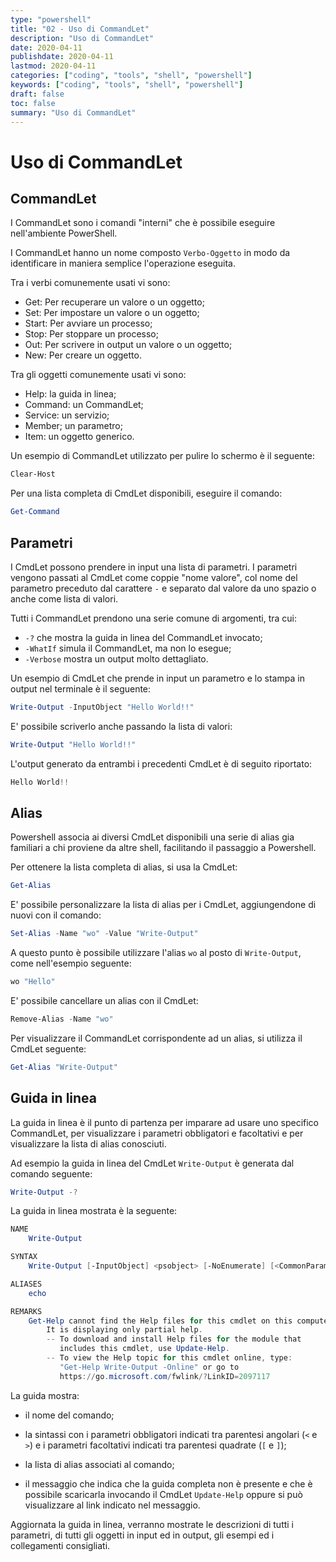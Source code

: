 ```yaml
---
type: "powershell"
title: "02 - Uso di CommandLet"
description: "Uso di CommandLet"
date: 2020-04-11
publishdate: 2020-04-11
lastmod: 2020-04-11
categories: ["coding", "tools", "shell", "powershell"]
keywords: ["coding", "tools", "shell", "powershell"]
draft: false
toc: false
summary: "Uso di CommandLet"
---
```


# Uso di CommandLet

## CommandLet

I CommandLet sono i comandi "interni" che è possibile eseguire nell'ambiente PowerShell.

I CommandLet hanno un nome composto ``Verbo-Oggetto`` in modo da identificare in maniera semplice l'operazione eseguita.

Tra i verbi comunemente usati vi sono:

- Get: Per recuperare un valore o un oggetto;
- Set: Per impostare un valore o un oggetto;
- Start: Per avviare un processo;
- Stop: Per stoppare un processo;
- Out: Per scrivere in output un valore o un oggetto;
- New: Per creare un oggetto.

Tra gli oggetti comunemente usati vi sono:

- Help: la guida in linea;
- Command: un CommandLet;
- Service: un servizio;
- Member; un parametro;
- Item: un oggetto generico.

Un esempio di CommandLet utilizzato per pulire lo schermo è il seguente:

```powershell
Clear-Host
```

Per una lista completa di CmdLet disponibili, eseguire il comando:

```powershell
Get-Command
```

## Parametri

I CmdLet possono prendere in input una lista di parametri. I parametri vengono passati al CmdLet come coppie "nome valore", col nome del parametro preceduto dal carattere ``-`` e separato dal valore da uno spazio o anche come lista di valori.

Tutti i CommandLet prendono una serie comune di argomenti, tra cui:

- ``-?`` che mostra la guida in linea del CommandLet invocato; 
- ``-WhatIf`` simula il CommandLet, ma non lo esegue;
- ``-Verbose`` mostra un output molto dettagliato.

Un esempio di CmdLet che prende in input un parametro e lo stampa in output nel terminale è il seguente:

```powershell
Write-Output -InputObject "Hello World!!"
```

E' possibile scriverlo anche passando la lista di valori:

```powershell
Write-Output "Hello World!!"
```

L'output generato da entrambi i precedenti CmdLet è di seguito riportato:

```powershell
Hello World!!
```

## Alias

Powershell associa ai diversi CmdLet disponibili una serie di alias gia familiari a chi proviene da altre shell, facilitando il passaggio a Powershell.

Per ottenere la lista completa di alias, si usa la CmdLet:

```powershell
Get-Alias
```

E' possibile personalizzare la lista di alias per i CmdLet, aggiungendone di nuovi con il comando:

```powershell
Set-Alias -Name "wo" -Value "Write-Output"
```

A questo punto è possibile utilizzare l'alias ``wo`` al posto di ``Write-Output``, come nell'esempio seguente:

```powershell
wo "Hello"
```

E' possibile cancellare un alias con il CmdLet:

```powershell
Remove-Alias -Name "wo"
```

Per visualizzare il CommandLet corrispondente ad un alias, si utilizza il CmdLet seguente:

```powershell
Get-Alias "Write-Output"
```

## Guida in linea

La guida in linea è il punto di partenza per imparare ad usare uno specifico CommandLet, per visualizzare i parametri obbligatori e facoltativi e per visualizzare la lista di alias conosciuti.

Ad esempio la guida in linea del CmdLet ``Write-Output`` è generata dal comando seguente:

```powershell
Write-Output -?
```

La guida in linea mostrata è la seguente:

```powershell
NAME
    Write-Output

SYNTAX
    Write-Output [-InputObject] <psobject> [-NoEnumerate] [<CommonParameters>]

ALIASES
    echo

REMARKS
    Get-Help cannot find the Help files for this cmdlet on this computer. 
        It is displaying only partial help.
        -- To download and install Help files for the module that 
           includes this cmdlet, use Update-Help.
        -- To view the Help topic for this cmdlet online, type: 
           "Get-Help Write-Output -Online" or go to 
           https://go.microsoft.com/fwlink/?LinkID=2097117
```

La guida mostra:

- il nome del comando;

- la sintassi con i parametri obbligatori indicati tra parentesi angolari (``<`` e ``>``) e i parametri facoltativi indicati tra parentesi quadrate (``[`` e ``]``);

- la lista di alias associati al comando;

- il messaggio che indica che la guida completa non è presente e che è possibile scaricarla invocando il CmdLet ``Update-Help`` oppure si può visualizzare al link indicato nel messaggio.

Aggiornata la guida in linea, verranno mostrate le descrizioni di tutti i parametri, di tutti gli oggetti in input ed in output, gli esempi ed i collegamenti consigliati.

